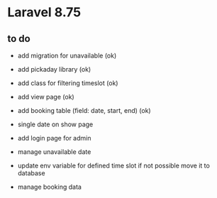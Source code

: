 # Laravel 8.75

## to do
* add migration for unavailable (ok)
* add pickaday library (ok)
* add class for filtering timeslot (ok)
* add view page (ok)
* add booking table (field: date, start, end) (ok)

* single date on show page 
* add login page for admin
* manage unavailable date
* update env variable for defined time slot if not possible move it to database
* manage booking data 